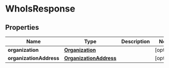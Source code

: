 
# WhoIsResponse

## Properties
Name | Type | Description | Notes
------------ | ------------- | ------------- | -------------
**organization** | [**Organization**](Organization.md) |  |  [optional]
**organizationAddress** | [**OrganizationAddress**](OrganizationAddress.md) |  |  [optional]



